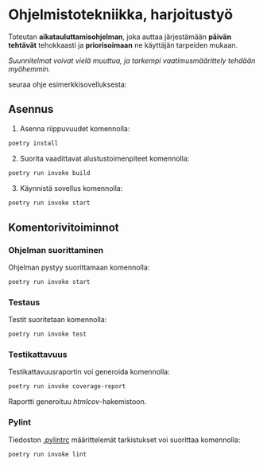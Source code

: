 # Ohjelmistotekniikka, harjoitustyö

Toteutan **aikatauluttamisohjelman**, joka auttaa järjestämään **päivän tehtävät** tehokkaasti ja **priorisoimaan** ne käyttäjän tarpeiden mukaan.

_Suunnitelmat voivat vielä muuttua, ja tarkempi vaatimusmäärittely tehdään myöhemmin._

seuraa ohje esimerkkisovelluksesta:

## Asennus

1. Asenna riippuvuudet komennolla:

```bash
poetry install
```

2. Suorita vaadittavat alustustoimenpiteet komennolla:

```bash
poetry run invoke build
```

3. Käynnistä sovellus komennolla:

```bash
poetry run invoke start
```

## Komentorivitoiminnot

### Ohjelman suorittaminen

Ohjelman pystyy suorittamaan komennolla:

```bash
poetry run invoke start
```

### Testaus

Testit suoritetaan komennolla:

```bash
poetry run invoke test
```

### Testikattavuus

Testikattavuusraportin voi generoida komennolla:

```bash
poetry run invoke coverage-report
```

Raportti generoituu _htmlcov_-hakemistoon.

### Pylint

Tiedoston [.pylintrc](./.pylintrc) määrittelemät tarkistukset voi suorittaa komennolla:

```bash
poetry run invoke lint
```
